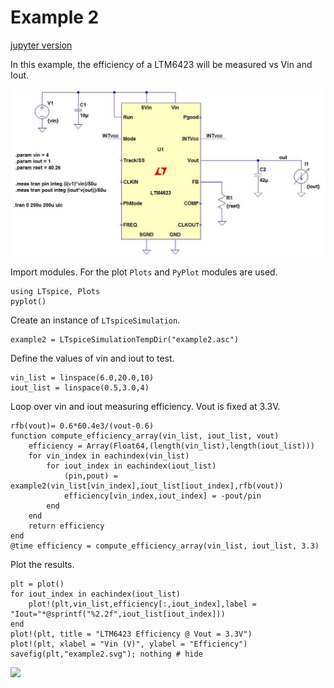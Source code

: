 # Example 2

[jupyter version](https://github.com/cstook/LTspice.jl/blob/master/docs/src/example2.ipynb)

In this example, the efficiency of a LTM6423 will be measured vs Vin and Iout.

![example2](img/example2.jpg)

Import modules.  For the plot `Plots` and `PyPlot` modules are used.
```@example 2
using LTspice, Plots
pyplot()
```

Create an instance of `LTspiceSimulation`.
```@example 2
example2 = LTspiceSimulationTempDir("example2.asc")
```

Define the values of vin and iout to test.
```@example 2
vin_list = linspace(6.0,20.0,10)
iout_list = linspace(0.5,3.0,4)
```

Loop over vin and iout measuring efficiency.  Vout is fixed at 3.3V.
```@example 2
rfb(vout)= 0.6*60.4e3/(vout-0.6)
function compute_efficiency_array(vin_list, iout_list, vout)
    efficiency = Array(Float64,(length(vin_list),length(iout_list)))
    for vin_index in eachindex(vin_list)
        for iout_index in eachindex(iout_list)
            (pin,pout) = example2(vin_list[vin_index],iout_list[iout_index],rfb(vout))
            efficiency[vin_index,iout_index] = -pout/pin
        end
    end
    return efficiency
end
@time efficiency = compute_efficiency_array(vin_list, iout_list, 3.3)
```

Plot the results.
```@example 2
plt = plot()
for iout_index in eachindex(iout_list)
    plot!(plt,vin_list,efficiency[:,iout_index],label = "Iout="*@sprintf("%2.2f",iout_list[iout_index]))
end
plot!(plt, title = "LTM6423 Efficiency @ Vout = 3.3V")
plot!(plt, xlabel = "Vin (V)", ylabel = "Efficiency")
savefig(plt,"example2.svg"); nothing # hide
```

![](example2.svg)